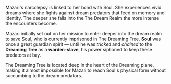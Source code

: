 Mazari's narcolepsy is linked to her bond with Soul. She experiences vivid dreams where she fights against dream predators that feed on memory and identity. The deeper she falls into the The Dream Realm the more intense the encounters become. 

Mazari initially set out on her mission to enter deeper into the dream realm to save Soul, who is currently imprisoned in The Dreaming Tree. **Soul** was once a great guardian spirit — until he was _tricked_ and _chained_ to the **Dreaming Tree** as a **warden-slave**, his power siphoned to keep these predators at bay.

The Dreaming Tree is located deep in the heart of the Dreaming plane, making it almost impossible for Mazari to reach Soul's physical form without succumbing to the dream predators.

